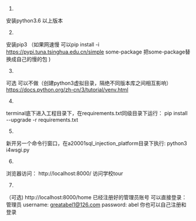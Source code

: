 
1.
安装python3.6 以上版本

2. 
安装pip3 
（如果网速慢 可以pip install -i https://pypi.tuna.tsinghua.edu.cn/simple some-package  把some-package替换成自己的慢的包 )

3.
可选  可以不做（创建python3虚拟目录，隔绝不同版本库之间相互影响）
https://docs.python.org/zh-cn/3/tutorial/venv.html


4.

terminal底下进入工程目录下，在requirements.txt同级目录下运行：
pip install --upgrade -r requirements.txt


5.

新开另一个命令行窗口，在a20001sql_injection_platform目录下执行:
python3 i4wsgi.py



6.
浏览器访问：
http://localhost:8000/
访问学校tour

7.
（可选)
http://localhost:8000/home
已经注册好的管理员账号 可以直接登录：
管理员
username: greatabel1@126.com 
password: abel
你也可以自己注册和登录






